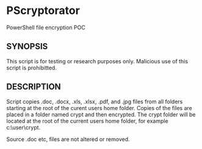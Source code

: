 # PScryptorator
PowerShell file encryption POC

## SYNOPSIS 
This script is for testing or research purposes only. Malicious use of this script is prohibitted. 

## DESCRIPTION
Script copies .doc, .docx, .xls, .xlsx, .pdf, and .jpg files from all folders starting at the root of the curent users home folder. Copies of the files are placed in a folder named crypt and then encrypted. The crypt folder will be located at the root of the current users home folder, for example c:\user\crypt.  

Source .doc etc, files are not altered or removed. 

